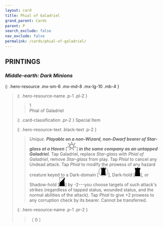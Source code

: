 ```yaml
---
layout: card
title: Phial of Galadriel
grand_parent: Cards
parent: P
search_exclude: false
nav_exclude: false
permalink: /cards/phial-of-galadriel/
---
```


## PRINTINGS


### _Middle-earth: Dark Minions_

{: .hero-resource .mx-sm-6 .mx-md-8 .mx-lg-10 .mb-4 }
> {: .hero-resource-name .p-1 .pl-2 }
> > <div class="card-mp">1</div>
> > <div class="card-name">Phial of Galadriel</div>
>
> {: .card-classification .pr-2 }
> Special Item
>
> {: .hero-resource-text .black-text .p-2 }
> > _Unique._ ***Playable on a non-Wizard, non-Dwarf bearer of Star-glass at a Haven*** <nobr>[<img src="/assets/images/free-haven.svg">]</nobr> ***in the same company as an untapped Galadriel.*** Tap Galadriel, replace _Star-glass_ with _Phial of Galadriel_, remove _Star-glass_ from play. Tap _Phial_ to cancel any Undead attack. Tap _Phial_ to modify the prowess of any hazard creature keyed to a Dark-domain <nobr>[<img src="/assets/images/dark-domain.svg">]</nobr>, Dark-hold <nobr>[<img src="/assets/images/dark-hold.svg">]</nobr>, or Shadow-hold <nobr>[<img src="/assets/images/shadow-hold.svg">]</nobr> by -2---you choose targets of such attack's strikes (regardless of tapped status, wounded status, and the normal abilities of the attack). Tap _Phial_ to give +2 prowess to any corruption check by its bearer. Cannot be transferred.  
> 
> {: .hero-resource-name .p-1 .pr-2 }
> > <div class="card-shield"></div>
> > <div class="card-corruption">〔 0 〕</div>
